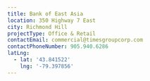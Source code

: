 ```yaml
---
title: Bank of East Asia
location: 350 Highway 7 East
city: Richmond Hill
projectType: Office & Retail
contactEmail: commercial@timesgroupcorp.com
contactPhoneNumber: 905.940.6286
latLng:
  - lat: '43.841522'
    lng: '-79.397856'
---
```


